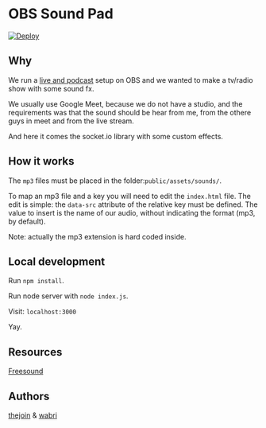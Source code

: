 # OBS Sound Pad

[![Deploy](https://www.herokucdn.com/deploy/button.svg)](https://heroku.com/deploy?template=https://github.com/Schrodinger-Hat/obs-sound-pad/tree/master)

## Why

We run a [live and podcast](https://www.youtube.com/channel/UC1QLLgrGrPmlaFhS0orykCA) setup on OBS and we wanted to make a tv/radio show with some sound fx.

We usually use Google Meet, because we do not have a studio, and the requirements was that the sound should be hear from me, from the othere guys in meet and from the live stream.

And here it comes the socket.io library with some custom effects.

## How it works

The `mp3` files must be placed in the folder:`public/assets/sounds/`.

To map an mp3 file and a key you will need to edit the `index.html` file.
The edit is simple: the `data-src` attribute of the relative key must be defined. The value to insert is the name of our audio, without indicating the format (mp3, by default).

Note: actually the mp3 extension is hard coded inside.

## Local development

Run `npm install`.

Run node server with `node index.js`.

Visit: `localhost:3000`

Yay.

## Resources

[Freesound](https://freesound.org/)

## Authors

[thejoin](https://github.com/thejoin95) & [wabri](https://github.com/wabri)